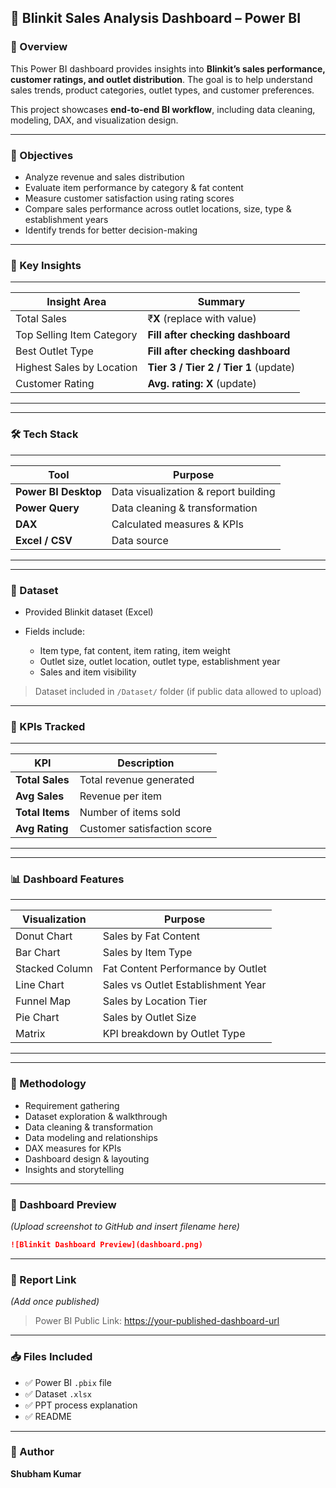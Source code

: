 ## 🛒 Blinkit Sales Analysis Dashboard – Power BI

### 📌 Overview

This Power BI dashboard provides insights into **Blinkit’s sales performance, customer ratings, and outlet distribution**.
The goal is to help understand sales trends, product categories, outlet types, and customer preferences.

This project showcases **end-to-end BI workflow**, including data cleaning, modeling, DAX, and visualization design.

---

### 🎯 Objectives

* Analyze revenue and sales distribution
* Evaluate item performance by category & fat content
* Measure customer satisfaction using rating scores
* Compare sales performance across outlet locations, size, type & establishment years
* Identify trends for better decision-making

---

### 🧠 Key Insights
 --------------------------------------------------------------------
| Insight Area              | Summary                               |
| ------------------------- | ------------------------------------- |
| Total Sales               | ₹**X** (replace with value)           |
| Top Selling Item Category | **Fill after checking dashboard**     |
| Best Outlet Type          | **Fill after checking dashboard**     |
| Highest Sales by Location | **Tier 3 / Tier 2 / Tier 1** (update) |
| Customer Rating           | **Avg. rating: X** (update)           |
---------------------------------------------------------------------
---

### 🛠️ Tech Stack
---------------------------------------------------------------
| Tool                 | Purpose                              |
| -------------------- | ------------------------------------ |
| **Power BI Desktop** | Data visualization & report building |
| **Power Query**      | Data cleaning & transformation       |
| **DAX**              | Calculated measures & KPIs           |
| **Excel / CSV**      | Data source                          |
---------------------------------------------------------------
---

### 📂 Dataset

* Provided Blinkit dataset (Excel)
* Fields include:

  * Item type, fat content, item rating, item weight
  * Outlet size, outlet location, outlet type, establishment year
  * Sales and item visibility

> Dataset included in `/Dataset/` folder (if public data allowed to upload)

---

### 🧾 KPIs Tracked
-------------------------------------------------
| KPI             | Description                 |
| --------------- | --------------------------- |
| **Total Sales** | Total revenue generated     |
| **Avg Sales**   | Revenue per item            |
| **Total Items** | Number of items sold        |
| **Avg Rating**  | Customer satisfaction score |
-------------------------------------------------
---

### 📊 Dashboard Features
 ------------------------------------------------------
| Visualization  | Purpose                            |
| -------------- | ---------------------------------- |
| Donut Chart    | Sales by Fat Content               |
| Bar Chart      | Sales by Item Type                 |
| Stacked Column | Fat Content Performance by Outlet  |
| Line Chart     | Sales vs Outlet Establishment Year |
| Funnel Map     | Sales by Location Tier             |
| Pie Chart      | Sales by Outlet Size               |
| Matrix         | KPI breakdown by Outlet Type       |
------------------------------------------------------
---

### 🧩 Methodology

* Requirement gathering
* Dataset exploration & walkthrough
* Data cleaning & transformation
* Data modeling and relationships
* DAX measures for KPIs
* Dashboard design & layouting
* Insights and storytelling

---

### 📸 Dashboard Preview

*(Upload screenshot to GitHub and insert filename here)*

```md
![Blinkit Dashboard Preview](dashboard.png)
```

---

### 🔗 Report Link

*(Add once published)*

> Power BI Public Link: [https://your-published-dashboard-url](https://github.com/shubham979kumar/Blinkit-Dashboard/blob/main/Screenshot%20Dashboard.png)

---

### 📥 Files Included

* ✅ Power BI `.pbix` file
* ✅ Dataset `.xlsx`
* ✅ PPT process explanation
* ✅ README

---

### 👤 Author

**Shubham Kumar**



